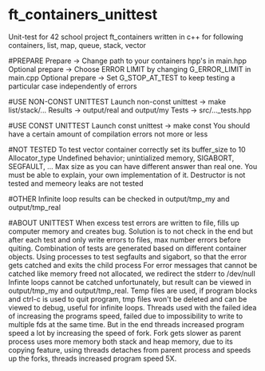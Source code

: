 # ft_containers_unittest
Unit-test for 42 school project ft_containers written in c++ for following containers, list, map, queue, stack, vector



#PREPARE
Prepare -> Change path to your containers hpp's in main.hpp
Optional prepare -> Choose ERROR LIMIT by changing G_ERROR_LIMIT in main.cpp
Optional prepare -> Set G_STOP_AT_TEST to keep testing a particular case independently of errors

#USE NON-CONST UNITTEST
Launch non-const unittest -> make list/stack/...
Results -> output/real and output/my
Tests -> src/..._tests.hpp

#USE CONST UNITTEST
Launch const unittest -> make const
You should have a certain amount of compilation errors not more or less

#NOT TESTED
To test vector container correctly set its buffer_size to 10
Allocator_type
Undefined behavior; unintialized memory, SIGABORT, SEGFAULT, ...
Max size as you can have different answer than real one. You must be able to explain, your own implementation of it.
Destructor is not tested and memeory leaks are not tested

#OTHER
Infinite loop results can be checked in output/tmp_my and output/tmp_real



#ABOUT UNITTEST
When excess test errors are written to file, fills up computer memory and creates bug.
Solution is to not check in the end but after each test and only write errors to files, max number errors before quiting.
Combination of tests are generated based on different container objects.
Using processes to test segfaults and sigabort, so that the error gets catched and exits the child process
For error messages that cannot be catched like memory freed not allocated, we redirect the stderr to /dev/null
Infinte loops cannot be catched unfortunately, but result can be viewed in output/tmp_my and output/tmp_real.
Temp files are used, if program blocks and ctrl-c is used to quit program, tmp files won't be deleted and can be viewed to debug, useful for infinite loops.
Threads used with the failed idea of increasing the programs speed, failed due to impossibility to write to multiple fds at the same time.
But in the end threads increased program speed a lot by increasing the speed of fork.
Fork gets slower as parent process uses more memory both stack and heap memory, due to its copying feature, using threads detaches from parent process and speeds up the forks, threads increased program speed 5X.
